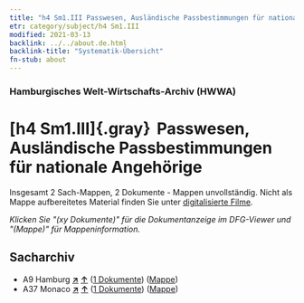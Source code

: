 ```yaml
---
title: "h4 Sm1.III Passwesen, Ausländische Passbestimmungen für nationale Angehörige"
etr: category/subject/h4 Sm1.III
modified: 2021-03-13
backlink: ../../about.de.html
backlink-title: "Systematik-Übersicht"
fn-stub: about
---
```


### Hamburgisches Welt-Wirtschafts-Archiv (HWWA)
# [h4 Sm1.III]{.gray}&#8201; Passwesen, Ausländische Passbestimmungen für nationale Angehörige&#160; 




Insgesamt 2 Sach-Mappen, 2 Dokumente - Mappen unvollständig.
Nicht als Mappe aufbereitetes Material finden Sie unter [digitalisierte Filme](/film/h1_sh).

_Klicken Sie "(xy Dokumente)" für die Dokumentanzeige im DFG-Viewer und "(Mappe)" für Mappeninformation._

## Sacharchiv



- A9 Hamburg [**&nearr;**](../../../geo/i/140905/about.de.html "Hamburg (alle Mappen)") [**&uarr;**](../../../geo/about.de.html#A9 "Ländersystematik") (<a href="https://pm20.zbw.eu/dfgview/sh/140905,144669" title="über: Hamburg : Passwesen, Ausländische Passbestimmungen für nationale Angehörige" target="_blank">1 Dokumente</a>) ([Mappe](http://purl.org/pressemappe20/folder/sh/140905,144669))
- A37 Monaco [**&nearr;**](../../../geo/i/141013/about.de.html "Monaco (alle Mappen)") [**&uarr;**](../../../geo/about.de.html#A37 "Ländersystematik") (<a href="https://pm20.zbw.eu/dfgview/sh/141013,144669" title="über: Monaco : Passwesen, Ausländische Passbestimmungen für nationale Angehörige" target="_blank">1 Dokumente</a>) ([Mappe](http://purl.org/pressemappe20/folder/sh/141013,144669))


